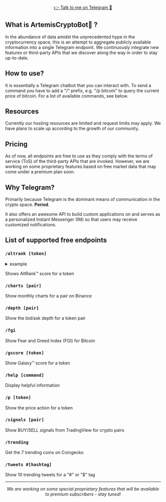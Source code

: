 <p align="center">
  <a href="http://t.me/artemis_crypto_bot"> 👉 Talk to me on Telegram 💬</a> 
</p>

## What is ArtemisCryptoBot🤖 ?

In the abundance of data amidst the unprecedented hype in the cryptocurrency space, this is an attempt to aggregate publicly available information into a single Telegram endpoint. We continuously integrate new features or third-party APIs that we discover along the way in order to stay up-to-date.

## How to use?

It is essentially a Telegram chatbot that you can interact with. To send a command you have to add a "/" prefix, e.g. "/p bitcoin" to query the current price of bitcoin. For a list of available commands, see below.

## Resources

Currently our hosting resources are limited and request limits may apply. We have plans to scale up according to the growth of our community.

## Pricing

As of now, all endpoints are free to use as they comply with the terms of service (ToS) of the third-party APIs that are invoked. However, we are working on some proprietary features based on free market data that may come under a premium plan soon.

## Why Telegram?

Primarily because Telegram is the dominant means of communication in the crypto space. **Period**.

It also offers an awesome API to build custom applications on and serves as a personalized Instant Messenger (IM) so that users may receive customized notifications.

## List of supported free endpoints

### `/altrank [token]`

<details><summary>example</summary>
Example details
</details>

Shows AltRank™ score for a token

### `/charts [pair]`

Show monthly charts for a pair on Binance

### `/depth [pair]`

Show the bid/ask depth for a token pair

### `/fgi`

Show Fear and Greed Index (FGI) for Bitcoin

### `/gscore [token]`

Show Galaxy™ score for a token


### `/help [command]`

Display helpful information

### `/p [token]`

Show the price action for a token

### `/signals [pair]`

Show BUY/SELL signals from TradingView for crypto pairs

### `/trending`

Get the 7 trending coins on Coingecko

### `/tweets #[hashtag]`

Show 10 trending tweets for a "#" or "$" tag

____
<p align="center">
  <i>We are working on some special proprietary features that will be available to premium subscribers - stay tuned!</i>
</p>


